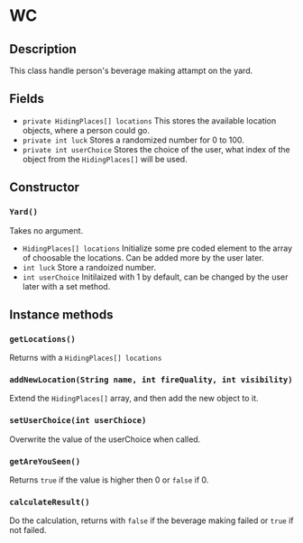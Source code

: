 # WC

## Description 
This class handle person's beverage making attampt on the yard.

## Fields

* `private HidingPlaces[] locations` This stores the available location objects, where a person could go.
* `private int luck` Stores a randomized number for 0 to 100. 
* `private int userChoice` Stores the choice of the user, what index of the object from the `HidingPlaces[]` will be used.

## Constructor

### `Yard()`
Takes no argument.

* `HidingPlaces[] locations` Initialize some pre coded element to the array of choosable the locations. Can be added more by the user later.
* `int luck` Store a randoized number.
* `int userChoice` Initilaized with 1 by default, can be changed by the user later with a set method.



## Instance methods

### `getLocations()` 
Returns with a `HidingPlaces[] locations`

### `addNewLocation(String name, int fireQuality, int visibility)` 
Extend the `HidingPlaces[]` array, and then add the new object to it.

### `setUserChoice(int userChioce)` 
Overwrite the value of the userChoice when called.

### `getAreYouSeen()` 
Returns `true` if the value is higher then 0 or `false` if 0.

### `calculateResult()` 
Do the calculation, returns with `false` if the beverage making failed or `true` if not failed.



